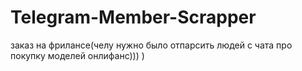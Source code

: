 # Telegram-Member-Scrapper
заказ на фрилансе(челу нужно было отпарсить людей с чата про покупку моделей онлифанс))) )
